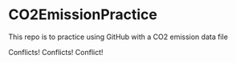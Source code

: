 # CO2EmissionPractice
 This repo is to practice using GitHub with a CO2 emission data file
 
Conflicts! Conflicts! Conflict!
